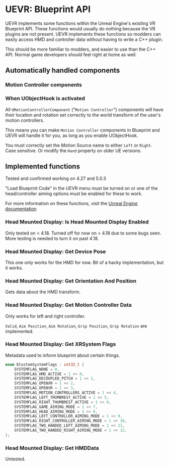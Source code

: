 # UEVR: Blueprint API

UEVR implements some functions within the Unreal Engine's existing VR Blueprint API. These functions would usually do nothing because the VR plugins are not present. UEVR implements these functions so modders can easily access HMD and controller data without having to write a C++ plugin.

This should be more familiar to modders, and easier to use than the C++ API. Normal game developers should feel right at home as well.

## Automatically handled components

### Motion Controller components
### When UObjectHook is activated
All `UMotionControllerComponent` ("`Motion Controller`") components will have their location and rotation set correctly to the world transform of the user's motion controllers.

This means you can make `Motion Controller` components in Blueprint and UEVR will handle it for you, as long as you enable UObjectHook.

You must correctly set the Motion Source name to either `Left` or `Right`. Case sensitive. Or modify the `Hand` property on older UE versions.

## Implemented functions

Tested and confirmed working on 4.27 and 5.0.3

"Load Blueprint Code" in the UEVR menu must be turned on or one of the head/controller aiming options must be enabled for these to work.

For more information on these functions, visit the [Unreal Engine documentation](https://docs.unrealengine.com/4.27/en-US/BlueprintAPI/Input/HeadMountedDisplay/)

### Head Mounted Display: Is Head Mounted Display Enabled

Only tested on < 4.18. Turned off for now on > 4.18 due to some bugs seen. More testing is needed to turn it on past 4.18.

### Head Mounted Display: Get Device Pose

This one only works for the HMD for now. Bit of a hacky implementation, but it works.

### Head Mounted Display: Get Orientation And Position

Gets data about the HMD transform.

### Head Mounted Display: Get Motion Controller Data

Only works for left and right controller. 

`Valid`, `Aim Position`, `Aim Rotation`, `Grip Position`, `Grip Rotation` are implemented.

### Head Mounted Display: Get XRSystem Flags

Metadata used to inform blueprint about certain things.

```cpp
enum ECustomSystemFlags : int32_t {
    SYSTEMFLAG_NONE = 0,
    SYSTEMFLAG_HMD_ACTIVE = 1 << 0,
    SYSTEMFLAG_DECOUPLED_PITCH = 1 << 1,
    SYSTEMFLAG_OPENXR = 1 << 2,
    SYSTEMFLAG_OPENVR = 1 << 3,
    SYSTEMFLAG_MOTION_CONTROLLERS_ACTIVE = 1 << 4,
    SYSTEMFLAG_LEFT_THUMBREST_ACTIVE = 1 << 5,
    SYSTEMFLAG_RIGHT_THUMBREST_ACTIVE = 1 << 6,
    SYSTEMFLAG_GAME_AIMING_MODE = 1 << 7,
    SYSTEMFLAG_HEAD_AIMING_MODE = 1 << 8,
    SYSTEMFLAG_LEFT_CONTROLLER_AIMING_MODE = 1 << 9,
    SYSTEMFLAG_RIGHT_CONTROLLER_AIMING_MODE = 1 << 10,
    SYSTEMFLAG_TWO_HANDED_LEFT_AIMING_MODE = 1 << 11,
    SYSTEMFLAG_TWO_HANDED_RIGHT_AIMING_MODE = 1 << 12,
};
```

### Head Mounted Display: Get HMDData

Untested.
